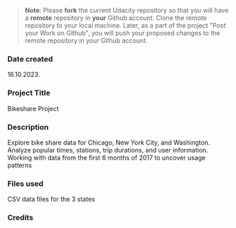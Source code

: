 >**Note**: Please **fork** the current Udacity repository so that you will have a **remote** repository in **your** Github account. Clone the remote repository to your local machine. Later, as a part of the project "Post your Work on Github", you will push your proposed changes to the remote repository in your Github account.

### Date created
16.10.2023.

### Project Title
Bikeshare Project

### Description
Explore bike share data for Chicago, New York City, and Washington. Analyze popular times, stations, trip durations, and user information. Working with data from the first 6 months of 2017 to uncover usage patterns

### Files used
CSV data files for the 3 states

### Credits


